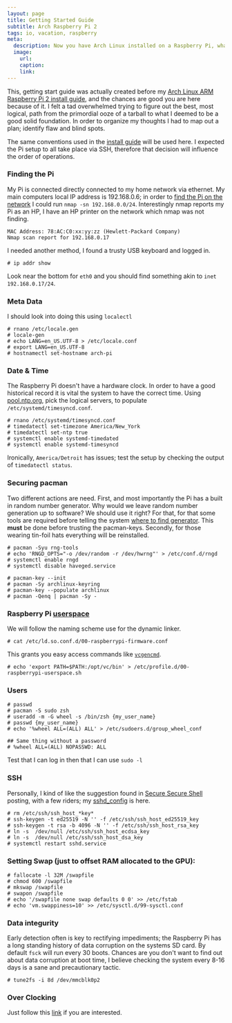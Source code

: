 ```yaml
---
layout: page
title: Getting Started Guide
subtitle: Arch Raspberry Pi 2
tags: io, vacation, raspberry
meta:
  description: Now you have Arch Linux installed on a Raspberry Pi, what should you do?
  image:
    url:
    caption:
    link:
---
```


This, getting start guide was actually created before my [Arch Linux ARM Raspberry Pi 2 install guide][install], and the chances are good you are here because of it. I felt a tad overwhelmed trying to figure out the best, most logical, path from the primordial ooze of a tarball to what I deemed to be a good solid foundation. In order to organize my thoughts I had to map out a plan; identify flaw and blind spots.

The same conventions used in the [install guide][install] will be used here. I expected the Pi setup to all take place via SSH, therefore that decision will influence the order of operations.

[install]: /io/pi/rasp-arch-install/

### Finding the Pi
My Pi is connected directly connected to my home network via ethernet. My main computers local IP address is 192.168.0.6; in order to [find the Pi on the network][find] I could run `nmap -sn 192.168.0.0/24`. Interestingly nmap reports my Pi as an HP, I have an HP printer on the network which nmap was not finding.

	MAC Address: 78:AC:C0:xx:yy:zz (Hewlett-Packard Company)
	Nmap scan report for 192.168.0.17

I needed another method, I found a trusty USB keyboard and logged in.

	# ip addr show

Look near the bottom for `eth0` and you should find something akin to `inet 192.168.0.17/24`.

[find]: http://www.raspberrypi.org/documentation/troubleshooting/hardware/networking/ip-address.md


### Meta Data
I should look into doing this using `localectl`

	# rnano /etc/locale.gen
	# locale-gen
	# echo LANG=en_US.UTF-8 > /etc/locale.conf
	# export LANG=en_US.UTF-8
	# hostnamectl set-hostname arch-pi

### Date & Time
The Raspberry Pi doesn't have a hardware clock. In order to have a good historical record it is vital the system to have the correct time. Using [pool.ntp.org][ntp], pick the logical servers, to populate `/etc/systemd/timesyncd.conf`.

	# rnano /etc/systemd/timesyncd.conf
	# timedatectl set-timezone America/New_York
	# timedatectl set-ntp true
	# systemctl enable systemd-timedated
	# systemctl enable systemd-timesyncd

Ironically, `America/Detroit` has issues; test the setup by checking the output of `timedatectl status`.

[ntp]: http://www.pool.ntp.org/

### Securing pacman
Two different actions are need. First, and most importantly the Pi has a built in random number generator. Why would we leave random number generation up to software? We should use it right? For that, for that some tools are required before telling the system [where to find generator][RNGD_OPTS]. This **must** be done before trusting the pacman-keys. Secondly, for those wearing tin-foil hats everything will be reinstalled.

	# pacman -Syu rng-tools
	# echo 'RNGD_OPTS="-o /dev/random -r /dev/hwrng"' > /etc/conf.d/rngd
	# systemctl enable rngd
	# systemctl disable haveged.service

	# pacman-key --init
	# pacman -Sy archlinux-keyring
	# pacman-key --populate archlinux
	# pacman -Qenq | pacman -Sy -

[RNGD_OPTS]: http://archlinuxarm.org/forum/viewtopic.php?f=31&t=4993#p27708

### Raspberry Pi [userspace][userspace]
We will follow the naming scheme use for the dynamic linker.

	# cat /etc/ld.so.conf.d/00-raspberrypi-firmware.conf

This grants you easy access commands like [`vcgencmd`][vc].

	# echo 'export PATH=$PATH:/opt/vc/bin' > /etc/profile.d/00-raspberrypi-userspace.sh

[userspace]: https://github.com/raspberrypi/firmware
[vc]: http://elinux.org/RPI_vcgencmd_usage "vcgencmd usage"



### Users

	# passwd
	# pacman -S sudo zsh
	# useradd -m -G wheel -s /bin/zsh {my_user_name}
	# passwd {my_user_name}
	# echo '%wheel ALL=(ALL) ALL' > /etc/sudoers.d/group_wheel_conf

	## Same thing without a password
	# %wheel ALL=(ALL) NOPASSWD: ALL

Test that I can log in then that I can use `sudo -l`

### SSH

Personally, I kind of like the suggestion found in [Secure Secure Shell][sss] posting, with a few riders; my [sshd_config][sshd] is here.

	# rm /etc/ssh/ssh_host_*key*
	# ssh-keygen -t ed25519 -N '' -f /etc/ssh/ssh_host_ed25519_key
	# ssh-keygen -t rsa -b 4096 -N '' -f /etc/ssh/ssh_host_rsa_key
	# ln -s  /dev/null /etc/ssh/ssh_host_ecdsa_key
	# ln -s  /dev/null /etc/ssh/ssh_host_dsa_key
	# systemctl restart sshd.service

[sss]: https://stribika.github.io/2015/01/04/secure-secure-shell.html
[sshd]: https://gitlab.com/snippets/3795


### Setting Swap (just to offset RAM allocated to the GPU):

	# fallocate -l 32M /swapfile
	# chmod 600 /swapfile
	# mkswap /swapfile
	# swapon /swapfile
	# echo '/swapfile none swap defaults 0 0' >> /etc/fstab
	# echo 'vm.swappiness=10' >> /etc/sysctl.d/99-sysctl.conf

### Data integurity
Early detection often is key to rectifying impediments; the Raspberry Pi has a long standing history of data corruption on the systems SD card. By default `fsck` will run every 30 boots. Chances are you don't want to find out about data corruption at boot time, I believe checking the system every 8-16 days is a sane and precautionary tactic.

	# tune2fs -i 8d /dev/mmcblk0p2

### Over Clocking
Just follow this [link][oc] if you are interested.

[oc]: http://haydenjames.io/raspberry-pi-2-overclock/ "Warning: The following link can display a spammy screen cover"
